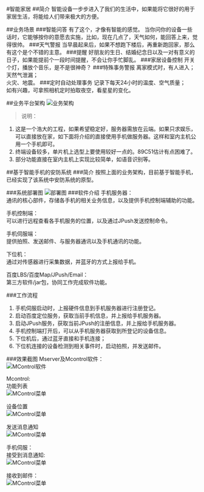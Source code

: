 #智能家居
##简介
智能设备一步步进入了我们的生活中，如果能将它很好的用于家居生活，将能给人们带来极大的方便。

##业务场景
###智能问答
有了这个，才像有智能的感觉。 当你问你的设备一些话时，它能够按你的意愿去实施，比如，现在几点了，天气如何，能回答上来，觉得很帅。
###天气警报
当早晨起来后，如果不想跑下楼后，再重新跑回家，那么有这个是个不错的主意。
###提醒
好朋友的生日、结婚纪念日以及一对有意义的日子，如果能提前个一段时间提醒，不会让你手忙脚乱。
###家居设备控制
开关个灯，播放个音乐，是不是很神奇？
###特殊事务警报
离家模式时，有人进入；   
天然气泄漏；   
火灾、地震。
###定时自动处理事务
记录下每天24小时的温度、空气质量；   
如有兴趣，可拿照相机定时拍取夜空，看星星的变化。

##业务平台架构
![业务架构][1]
>说明：   
1. 这是一个浩大的工程，如果希望稳定好，服务器需放在云端。如果只求娱乐，可以直接放在家，如下面将介绍的直接使用手机做服务器。这样和室内主机公用一个手机即可。   
2. 终端设备较多，单片机上选型上要使用较好一点的。89C51估计有点困难了。   
3. 部分功能直接在室内主机上实现比较简单，如语音识别等。   


##基于智能手机的安防系统
###简介
按照上面的业务架构，目前基于智能手机，已经实现了该系统中安防系统的原型。   

###系统部署图
![部署图][2]
###软件介绍
手机服务器：   
通讯的核心部件，存储各手机的相关业务信息，以及提供手机控制端辅助的功能。   

手机控制端：   
可以进行远程查看各手机服务的位置，以及通过JPush发送控制命令。   

手机伺服端：   
提供拍照、发送邮件、与服务器通讯以及手机通讯的功能。


下位机：   
通过对传感器进行采集数据，并蓝牙的方式上报给手机。 

   
百度LBS/百度Map/JPush/Email：    
第三方软件/jar包，协同工作完成软件功能。   

###工作流程
1. 手机伺服启动时，上报硬件信息到手机服务器进行注册登记。
1. 启动百度定位服务，获取当前手机信息，并上报给手机服务器。
1. 启动JPush服务，获取当前JPush的注册信息，并上报给手机服务器。
1. 手机控制端打开后，可以从手机服务器获取到所登记的设备信息。
1. 下位机后，通过蓝牙直接和手机连接；
1. 下位机连接的设备检测到相关事件时，启动拍照，并发送邮件。

###效果截图
Mserver及Mcontrol软件：   
![MControl软件][3]

Mcontrol:  
功能列表    
![MControl菜单][4]

设备位置   
![MControl菜单][5]

发送消息通知   
![MControl菜单][6]

手机伺服：   
接受到消息通知:   
![MControl菜单][7]

接收到邮件：   
![MControl菜单][8]

[1]: pics/arch.png "业务架构图"
[2]: pics/deploy_arch.png "系统部署图"
[3]: pics/preview.png "软件图标"
[4]: pics/mcontrol_menu.png "功能菜单"
[5]: pics/mcontrol_location.png "设备位置"
[6]: pics/mcontrol_send_notice.png "发送消息"
[7]: pics/receive_notice.png "软件图标"
[8]: pics/mail.png "软件图标"



